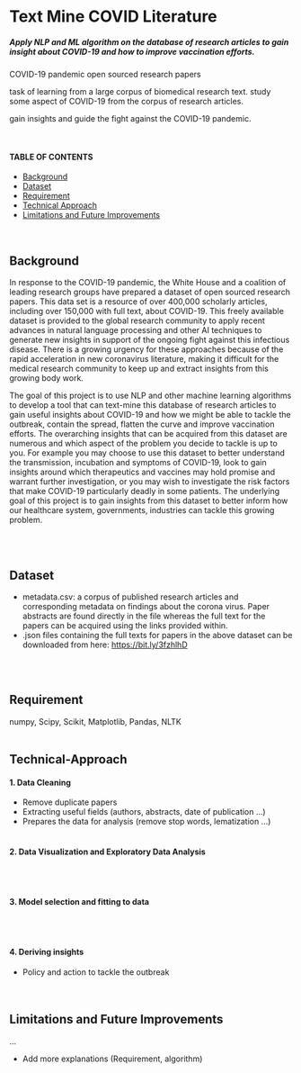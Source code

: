 # Text Mine COVID Literature

 
   
 
##### Apply NLP and ML algorithm on the database of research articles to gain insight about COVID-19 and how to improve vaccination efforts.

 COVID-19 pandemic open sourced research papers


task of learning from a large corpus of biomedical research text. 
 study some aspect of COVID-19 from the corpus of research articles. 

gain insights and guide the fight against the COVID-19 pandemic.

</br>


#### TABLE OF CONTENTS 
- [Background](#background) 
- [Dataset](#dataset) 
- [Requirement](#requirement)
- [Technical Approach](#Technical-Approach)
- [Limitations and Future Improvements](#Limitations-and-Future-Improvements)
<br/>

 
## Background
In response to the COVID-19 pandemic, the White House and a coalition of leading research groups have prepared a dataset of open sourced research papers. This data set is a resource of over 400,000 scholarly articles, including over 150,000 with full text, about COVID-19. This freely available dataset is provided to the global research community to apply recent advances in natural language processing and other AI techniques to generate new insights in support of the ongoing fight against this infectious disease. There is a growing urgency for these approaches because of the rapid acceleration in new coronavirus literature, making it difficult for the medical research community to keep up and extract insights from this growing body work. 

The goal of this project is to use NLP and other machine learning algorithms to develop a tool that can text-mine this database of research articles to gain useful insights about COVID-19 and how we might be able to tackle the outbreak, contain the spread, flatten the curve and improve vaccination efforts. The overarching insights that can be acquired from this dataset are numerous and which aspect of the problem you decide to tackle is up to you. For example you may choose to use this dataset to better understand the transmission, incubation and symptoms of COVID-19, look to gain insights around which therapeutics and vaccines may hold promise and warrant further investigation, or you may wish to investigate the risk factors that make COVID-19 particularly deadly in some patients. The underlying goal of this project is to gain insights from this dataset to better inform how our healthcare system, governments, industries can tackle this growing problem.

</br> </br> 


## Dataset

- metadata.csv: a corpus of published research articles and corresponding metadata on findings about the corona virus. Paper abstracts are found directly in the file whereas the full text for the papers can be acquired using the links provided within.
- .json files containing the full texts for papers in the above dataset can be downloaded from here: https://bit.ly/3fzhlhD

</br> </br>  
 
 
## Requirement
numpy, Scipy, Scikit, Matplotlib, Pandas, NLTK
</br> </br> 
 
 
## Technical-Approach

#### 1. Data Cleaning 
- Remove duplicate papers  
- Extracting useful fields (authors, abstracts, date of publication ...)
- Prepares the data for analysis (remove stop words, lematization ...)
</br> </br> 

#### 2. Data Visualization and Exploratory Data Analysis 
</br> </br> 


#### 3. Model selection and fitting to data  
</br> </br>


#### 4. Deriving insights   
- Policy and action to tackle the outbreak  
</br> </br>
 
 
## Limitations and Future Improvements
...

* Add more explanations (Requirement, algorithm) 
 

 
 
